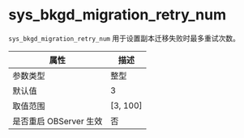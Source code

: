 sys_bkgd_migration_retry_num
=================================================

`sys_bkgd_migration_retry_num` 用于设置副本迁移失败时最多重试次数。

|      **属性**      |   **描述**   |
|------------------|------------|
| 参数类型             | 整型         |
| 默认值              | 3          |
| 取值范围             | \[3, 100\] |
| 是否重启 OBServer 生效 | 否          |
